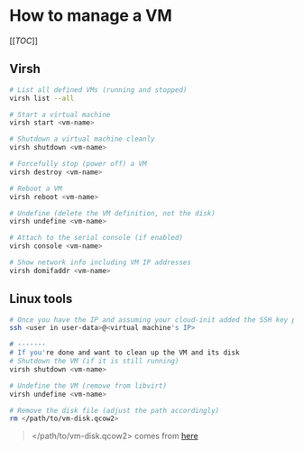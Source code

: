 # How to manage a VM

[[_TOC_]]

## Virsh

```bash
# List all defined VMs (running and stopped)
virsh list --all

# Start a virtual machine
virsh start <vm-name>

# Shutdown a virtual machine cleanly
virsh shutdown <vm-name>

# Forcefully stop (power off) a VM
virsh destroy <vm-name>

# Reboot a VM
virsh reboot <vm-name>

# Undefine (delete the VM definition, not the disk)
virsh undefine <vm-name>

# Attach to the serial console (if enabled)
virsh console <vm-name>

# Show network info including VM IP addresses
virsh domifaddr <vm-name>
```

## Linux tools

```bash
# Once you have the IP and assuming your cloud-init added the SSH key properly.
ssh <user in user-data>@<virtual machine's IP>

# -------
# If you're done and want to clean up the VM and its disk
# Shutdown the VM (if it is still running)
virsh shutdown <vm-name>

# Undefine the VM (remove from libvirt)
virsh undefine <vm-name>

# Remove the disk file (adjust the path accordingly)
rm </path/to/vm-disk.qcow2>
```

> </path/to/vm-disk.qcow2> comes from
[here](how_to_create_a_virtual_machine.md/#prepare-the-vm-disk)